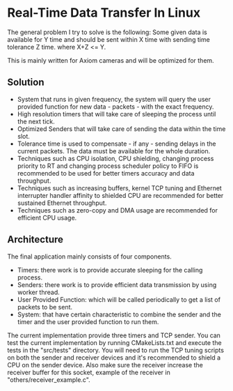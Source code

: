 # Real-Time Data Transfer In Linux
The general problem I try to solve is the following:
Some given data is available for Y time and should be sent within X time with sending time tolerance Z time. where X+Z <= Y.

This is mainly written for Axiom cameras and will be optimized for them.

## Solution
- System that runs in given frequency, the system will query the user provided function for new data - packets - with the exact frequency.
- High resolution timers that will take care of sleeping the process until the next tick.
- Optimized Senders that will take care of sending the data within the time slot.
- Tolerance time is used to compensate - if any - sending delays in the current packets. The data must be available for the whole duration.
- Techniques such as CPU isolation, CPU shielding, changing process priority to RT and changing process scheduler policy to FIFO is recommended to be used for better timers accuracy and data throughput.
- Techniques such as increasing buffers, kernel TCP tuning and Ethernet interrupter handler affinity to shielded CPU are recommended for better sustained Ethernet throughput.
- Techniques such as zero-copy and DMA usage are recommended for efficient CPU usage.

## Architecture
The final application mainly consists of four components.
- Timers: there work is to provide accurate sleeping for the calling process.
- Senders: there work is to provide efficient data transmission by using worker thread.
- User Provided Function: which will be called periodically to get a list of packets to be sent.
- System: that have certain characteristic to combine the sender and the timer and the user provided function to run them.

The current implementation provide three timers and TCP sender.
You can test the current implementation by running CMakeLists.txt and execute the tests in the "src/tests" directory.
You will need to run the TCP tuning scripts on both the sender and receiver devices and it's recommended to shield a CPU on the sender device. Also make sure the receiver increase the receiver buffer for this socket, example of the receiver in "others/receiver_example.c".
